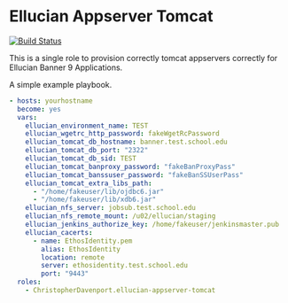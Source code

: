 # Ellucian Appserver Tomcat

[![Build Status](https://travis-ci.org/ChristopherDavenport/ansible-role-ellucian-appserver-tomcat.svg?branch=master)](https://travis-ci.org/ChristopherDavenport/ansible-role-ellucian-appserver-tomcat)

This is a single role to provision correctly tomcat appservers correctly for
Ellucian Banner 9 Applications.

A simple example playbook.

```yml
- hosts: yourhostname
  become: yes
  vars:
    ellucian_environment_name: TEST
    ellucian_wgetrc_http_password: fakeWgetRcPassword
    ellucian_tomcat_db_hostname: banner.test.school.edu
    ellucian_tomcat_db_port: "2322"
    ellucian_tomcat_db_sid: TEST
    ellucian_tomcat_banproxy_password: "fakeBanProxyPass"
    ellucian_tomcat_banssuser_password: "fakeBanSSUserPass"
    ellucian_tomcat_extra_libs_path:
      - "/home/fakeuser/lib/ojdbc6.jar"
      - "/home/fakeuser/lib/xdb6.jar"
    ellucian_nfs_server: jobsub.test.school.edu
    ellucian_nfs_remote_mount: /u02/ellucian/staging
    ellucian_jenkins_authorize_key: /home/fakeuser/jenkinsmaster.pub
    ellucian_cacerts:
      - name: EthosIdentity.pem
        alias: EthosIdentity
        location: remote
        server: ethosidentity.test.school.edu
        port: "9443"
  roles:
    - ChristopherDavenport.ellucian-appserver-tomcat
```
